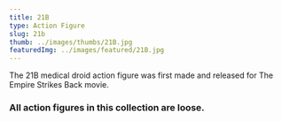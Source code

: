 ```yaml
---
title: 21B
type: Action Figure
slug: 21b
thumb: ../images/thumbs/21B.jpg
featuredImg: ../images/featured/21B.jpg
---
```


The 21B medical droid action figure was first made and released for The Empire Strikes Back movie.

### All action figures in this collection are loose.